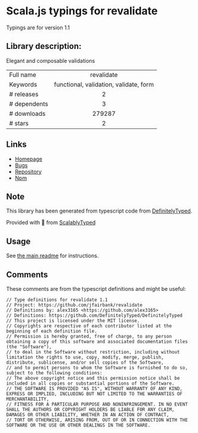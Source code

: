 
# Scala.js typings for revalidate

Typings are for version 1.1

## Library description:
Elegant and composable validations

|                    |                 |
| ------------------ | :-------------: |
| Full name          | revalidate |
| Keywords           | functional, validation, validate, form |
| # releases         | 2 |
| # dependents       | 3 |
| # downloads        | 279287 |
| # stars            | 2 |

## Links
- [Homepage](https://github.com/jfairbank/revalidate#readme)
- [Bugs](https://github.com/jfairbank/revalidate/issues)
- [Repository](https://github.com/jfairbank/revalidate)
- [Npm](https://www.npmjs.com/package/revalidate)
    


## Note
This library has been generated from typescript code from [DefinitelyTyped](https://definitelytyped.org).

Provided with :purple_heart: from [ScalablyTyped](https://github.com/oyvindberg/ScalablyTyped)

## Usage
See [the main readme](../../readme.md) for instructions.

## Comments

These comments are from the typescript definitions and might be useful:
```
// Type definitions for revalidate 1.1
// Project: https://github.com/jfairbank/revalidate
// Definitions by: alex3165 <https://github.com/alex3165>
// Definitions: https://github.com/DefinitelyTyped/DefinitelyTyped
// This project is licensed under the MIT license.
// Copyrights are respective of each contributor listed at the beginning of each definition file.
// Permission is hereby granted, free of charge, to any person obtaining a copy of this software and associated documentation files (the "Software"),
// to deal in the Software without restriction, including without limitation the rights to use, copy, modify, merge, publish, distribute, sublicense, and/or sell copies of the Software,
// and to permit persons to whom the Software is furnished to do so, subject to the following conditions:
// The above copyright notice and this permission notice shall be included in all copies or substantial portions of the Software.
// THE SOFTWARE IS PROVIDED "AS IS", WITHOUT WARRANTY OF ANY KIND, EXPRESS OR IMPLIED, INCLUDING BUT NOT LIMITED TO THE WARRANTIES OF MERCHANTABILITY,
// FITNESS FOR A PARTICULAR PURPOSE AND NONINFRINGEMENT. IN NO EVENT SHALL THE AUTHORS OR COPYRIGHT HOLDERS BE LIABLE FOR ANY CLAIM, DAMAGES OR OTHER LIABILITY, WHETHER IN AN ACTION OF CONTRACT,
// TORT OR OTHERWISE, ARISING FROM, OUT OF OR IN CONNECTION WITH THE SOFTWARE OR THE USE OR OTHER DEALINGS IN THE SOFTWARE.

```

